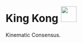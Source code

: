 # King Kong <img src="https://raw.github.com/adrn/KingKong/master/misc/kingkong-01.png" height="42px" />

Kinematic Consensus.
